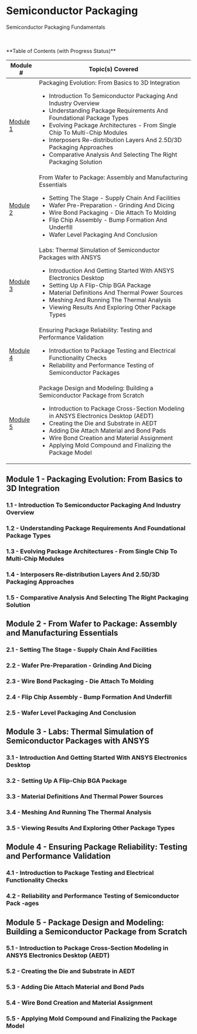 # Semiconductor Packaging
Semiconductor Packaging Fundamentals

<br/>
<br/>
 **Table of Contents (with Progress Status)**

 | Module # | Topic(s) Covered |
 |---|---|
 |[Module 1](#module-1---packaging-evolution-from-basics-to-3d-integration) | Packaging Evolution: From Basics to 3D Integration <ul> <li>Introduction To Semiconductor Packaging And Industry Overview</li> <li>Understanding Package Requirements And Foundational Package Types</li> <li>Evolving Package Architectures - From Single Chip To Multi-Chip Modules</li> <li>Interposers Re-distribution Layers And 2.5D/3D Packaging Approaches</li> <li>Comparative Analysis And Selecting The Right Packaging Solution</li> </ul> |
 |[Module 2](#module-2---from-wafer-to-package-assembly-and-manufacturing-essentials) | From Wafer to Package: Assembly and Manufacturing Essentials <ul> <li>Setting The Stage - Supply Chain And Facilities</li> <li>Wafer Pre-Preparation - Grinding And Dicing</li><li>Wire Bond Packaging - Die Attach To Molding</li> <li>Flip Chip Assembly - Bump Formation And Underfill</li> <li>Wafer Level Packaging And Conclusion</li> </ul> |
 |[Module 3](#module-3---labs-thermal-simulation-of-semiconductor-packages-with-ansys) | Labs: Thermal Simulation of Semiconductor Packages with ANSYS <ul> <li>Introduction And Getting Started With ANSYS Electronics Desktop</li> <li>Setting Up A Flip-Chip BGA Package</li> <li>Material Definitions And Thermal Power Sources</li> <li>Meshing And Running The Thermal Analysis</li> <li>Viewing Results And Exploring Other Package Types</li> </ul> |
 |[Module 4](#module-4---ensuring-package-reliability-testing-and-performance-validation) | Ensuring Package Reliability: Testing and Performance Validation <ul> <li>Introduction to Package Testing and Electrical Functionality Checks</li> <li>Reliability and Performance Testing of Semiconductor Packages</li> </ul> |
 |[Module 5](#module-5---package-design-and-modeling-building-a-semiconductor-package-from-scratch) | Package Design and Modeling: Building a Semiconductor Package from Scratch <ul> <li>Introduction to Package Cross-Section Modeling in ANSYS Electronics Desktop (AEDT)</li> <li>Creating the Die and Substrate in AEDT</li> <li>Adding Die Attach Material and Bond Pads</li> <li>Wire Bond Creation and Material Assignment</li> <li>Applying Mold Compound and Finalizing the Package Model</li> </ul> |


## Module 1 - Packaging Evolution: From Basics to 3D Integration
### 1.1 - Introduction To Semiconductor Packaging And Industry Overview
### 1.2 - Understanding Package Requirements And Foundational Package Types
### 1.3 - Evolving Package Architectures - From Single Chip To Multi-Chip Modules
### 1.4 - Interposers Re-distribution Layers And 2.5D/3D Packaging Approaches
### 1.5 - Comparative Analysis And Selecting The Right Packaging Solution

## Module 2 - From Wafer to Package: Assembly and Manufacturing Essentials
### 2.1 - Setting The Stage - Supply Chain And Facilities
### 2.2 - Wafer Pre-Preparation - Grinding And Dicing
### 2.3 - Wire Bond Packaging - Die Attach To Molding
### 2.4 - Flip Chip Assembly - Bump Formation And Underfill
### 2.5 - Wafer Level Packaging And Conclusion

## Module 3 - Labs: Thermal Simulation of Semiconductor Packages with ANSYS
### 3.1 - Introduction And Getting Started With ANSYS Electronics Desktop
### 3.2 - Setting Up A Flip-Chip BGA Package
### 3.3 - Material Definitions And Thermal Power Sources
### 3.4 - Meshing And Running The Thermal Analysis
### 3.5 - Viewing Results And Exploring Other Package Types

## Module 4 - Ensuring Package Reliability: Testing and Performance Validation
### 4.1 - Introduction to Package Testing and Electrical Functionality Checks
### 4.2 - Reliability and Performance Testing of Semiconductor Pack -ages

## Module 5 - Package Design and Modeling: Building a Semiconductor Package from Scratch
### 5.1 - Introduction to Package Cross-Section Modeling in ANSYS Electronics Desktop (AEDT)
### 5.2 - Creating the Die and Substrate in AEDT
### 5.3 - Adding Die Attach Material and Bond Pads
### 5.4 - Wire Bond Creation and Material Assignment
### 5.5 - Applying Mold Compound and Finalizing the Package Model